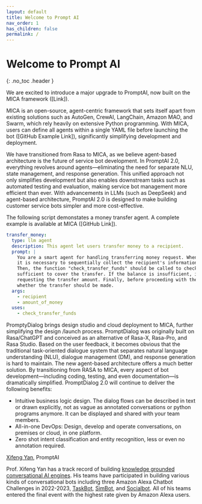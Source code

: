 ```yaml
---
layout: default
title: Welcome to Prompt AI
nav_order: 1
has_children: false
permalink: /
---
```

# Welcome to Prompt AI
{: .no_toc .header }

We are excited to introduce a major upgrade to PromptAI, now built on the MICA framework ([Link]).

MICA is an open-source, agent-centric framework that sets itself apart from existing solutions such as AutoGen, CrewAI, LangChain, Amazon MAO, and Swarm, which rely heavily on extensive Python programming. With MICA, users can define all agents within a single YAML file before launching the bot ([GitHub Example Link]), significantly simplifying development and deployment.

We have transitioned from Rasa to MICA, as we believe agent-based architecture is the future of service bot development. In PromptAI 2.0, everything revolves around agents—eliminating the need for separate NLU, state management, and response generation. This unified approach not only simplifies development but also enables downstream tasks such as automated testing and evaluation, making service bot management more efficient than ever.
With advancements in LLMs (such as DeepSeek) and agent-based architecture, PromptAI 2.0 is designed to make building customer service bots simpler and more cost-effective.
 

The following script demonstates a money transfer agent. A complete example is available at MICA  ([GitHub Link]).

```yaml
transfer_money:
  type: llm agent
  description: This agent let users transfer money to a recipient.
  prompt: |
    You are a smart agent for handling transferring money request. When user ask for transferring money, 
    it is necessary to sequentially collect the recipient's information and the transfer amount. 
    Then, the function "check_transfer_funds" should be called to check whether the account balance is
    sufficient to cover the transfer. If the balance is insufficient, it should return to the step of
    requesting the transfer amount. Finally, before proceeding with the transfer, confirm with the user
    whether the transfer should be made.
  args:
    - recipient
    - amount_of_money
  uses:
    - check_transfer_funds
```

PromptyDialog brings design studio and cloud deployment to MICA, further simplifying the design /launch process.  PromptDialog was originally built on Rasa/ChatGPT and conceived as an alternative of Rasa-X, Rasa-Pro, and Rasa Studio.  Based on the user feedback, it becomes obvious that the traditional task-oriented dialogue system that separates natural language understanding (NLU), dialogue management (DM), and response generation is hard to maintain.  The new agent-based architecture offers a much better solution.  By transitioning from RASA to MICA, every aspect of bot development—including coding, testing, and even documentation—is dramatically simplified. PromptDialog 2.0 will continue to deliver the following benefits: 

* Intuitive business logic design. The dialog flows can be described in text or drawn explicitly, not as vague as annotated conversations or python programs anymore.  It can be displayed and shared with your team members.
* All-in-one DevOps: Design, develop and operate conversations, on premises or cloud, in one platform.
* Zero shot intent classification and entity recognition, less or even no annotation required.

[Xifeng Yan](https://sites.cs.ucsb.edu/~xyan/), PromptAI

Prof. Xifeng Yan has a track record of building [knowledge grounded conversational AI engines](https://sites.cs.ucsb.edu/~xyan/knowledgebase.html).  His teams have participated in building various kinds of conversational bots including three Amazon Alexa Chatbot Challenges in 2022-2023, [TaskBot](https://www.amazon.science/academic-engagements/amazon-launches-new-alexa-prize-taskbot-challenge), [SimBot](https://www.amazon.science/alexa-prize/simbot-challenge), and [Socialbot](https://www.amazon.science/alexa-prize/socialbot-grand-challenge/2022). All of his teams entered the final event with the highest rate given by Amazon Alexa users. 
